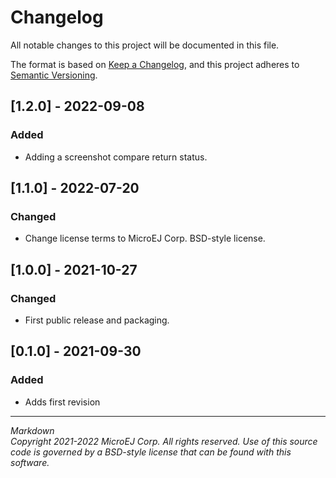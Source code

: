 # Changelog

All notable changes to this project will be documented in this file.

The format is based on [Keep a Changelog](https://keepachangelog.com/en/1.0.0/),
and this project adheres to [Semantic Versioning](https://semver.org/spec/v2.0.0.html).

## [1.2.0] - 2022-09-08

### Added

 - Adding a screenshot compare return status.

## [1.1.0] - 2022-07-20

### Changed

- Change license terms to MicroEJ Corp. BSD-style license.

## [1.0.0] - 2021-10-27

### Changed

  - First public release and packaging.

## [0.1.0] - 2021-09-30

### Added

  - Adds first revision

---  
_Markdown_   
_Copyright 2021-2022 MicroEJ Corp. All rights reserved._
_Use of this source code is governed by a BSD-style license that can be found with this software._
